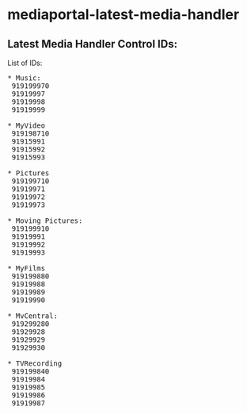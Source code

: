 # mediaportal-latest-media-handler
Latest Media Handler Control IDs:
------------------------------------------------------------------------------
List of IDs:
<pre>
* Music:
 919199970
 91919997
 91919998
 91919999

* MyVideo
 919198710
 91915991
 91915992
 91915993

* Pictures
 919199710
 91919971
 91919972
 91919973

* Moving Pictures:
 919199910
 91919991
 91919992
 91919993

* MyFilms
 919199880
 91919988
 91919989
 91919990

* MvCentral:
 919299280 
 91929928
 91929929
 91929930

* TVRecording
 919199840
 91919984
 91919985
 91919986
 91919987
</pre>
